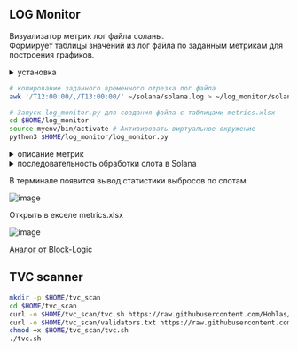 ## LOG Monitor
Визуализатор метрик лог файла соланы.   
Формирует таблицы значений из лог файла по заданным метрикам для построения графиков.

<details>
<summary>установка</summary>
  
```bash
apt update && apt upgrade && apt install software-properties-common -y
add-apt-repository -y ppa:deadsnakes/ppa
apt install python3.11 python3-pip -y 
```
```bash
mkdir -p $HOME/log_monitor
cd $HOME/log_monitor
curl -o $HOME/log_monitor/log_monitor.py https://raw.githubusercontent.com/Hohlas/solana/main/monitor/log_monitor.py
curl -o $HOME/log_monitor/metrics.txt https://raw.githubusercontent.com/Hohlas/solana/main/monitor/metrics.txt
python3 -m venv myenv # Создать виртуальное окружение
source myenv/bin/activate # Активировать виртуальное окружение
pip install openpyxl

```

![2025-01-16_22-02-21](https://github.com/user-attachments/assets/42648db5-7e15-4220-9284-d02b3ffb62f7)

metrics.txt - Список необходимых метрик. Отредактировать по необходимости.  
metrics.xlsx - Полученный файл с таблицами для построения графиков.

</details>


```bash
# копирование заданного временного отрезка лог файла
awk '/T12:00:00/,/T13:00:00/' ~/solana/solana.log > ~/log_monitor/solana.log
```
```bash
# Запуск log_monitor.py для создания файла с таблицами metrics.xlsx
cd $HOME/log_monitor
source myenv/bin/activate # Активировать виртуальное окружение
python3 $HOME/log_monitor/log_monitor.py
```
<details>
<summary>описание метрик</summary>

- num_errors_cross_beam_recv_timeout - ошибки при получении данных через cross-beam каналы.
    
     Ненулевые значения указывают на проблемы с получением данных из сети (сервер часто теряет соединение), или потерей пакетов. Связаны с сетевыми и консенсусными операциями, их точное значение требует изучения исходного кода
    
- num_errors_other - Общее количество других ошибок,
    
    которые могут возникать при обработке данных. Это может включать сетевые ошибки.
    
- replay_total_elapsed - время на обработку и повторное воспроизведение блоков для подтверждения.
    
    Вероятно, общее время, затраченное на воспроизведение реестра (ledger replay) для синхронизации с текущим состоянием блокчейна.
    
    Увеличение может указывать на проблемы с производительностью. Связаны с сетевыми и консенсусными операциями, но их точное значение требует изучения исходного кода
    
- num_errors_blockstore - Ошибки, связанные с хранилищем блоков,
    
    могут указывать на проблемы с доступом к данным,  с дисковой подсистемой.
    
- num_packets_received / num_packets_sent - количество полученных/отправленных пакетов,
    
     включая транзакции и сообщения Gossip. Это метрика сетевой активности, показывающая нагрузку на сетевой интерфейс. Низкие значения могут указывать на проблемы с сетевым соединением.
    
- process_gossip_packets_time - Время на обработку gossip-пакетов.
    
    Gossip протокол используется для распространения информации о состоянии сети между валидаторами. Высокие значения могут указывать на задержки в сети
    
- gossip_transmit_loop_time - Время на передачу сообщений "госипа"
    
    Высокие значения говорят о проблемах с интернет-соединением.
    
- fetch_stage_packets_forwarded - Количество пакетов, переданных на стадии получения.
    
    Fetch stage отвечает за получение и первичную обработку пакетов транзакций. Низкие значения могут сигнализировать о проблемах с сетью или перегрузкой узла.
    
- total_elapsed_us - Общее время выполнения операций в микросекундах.
    
     Если это время значительно увеличивается, это может быть признаком проблем с сетью или производительностью.
    
- average_load_one_minute - загрузка CPU за минуту (load average)
- validator-duplicate-confirmation duration_ms - Время на обработку дублирующихся подтверждений. Это часть механизма консенсуса Solana.
- fork_weight - Вес форка (альтернативной цепочки блоков), приоритет конкретной ветви в случае форка сети
    
    вероятно, связанный с долей стейка или другим показателем, используемым для выбора канонической цепи
    
- bank-forks_set_root elapsed_ms - Время на установку корня в структуре bank-forks, что связано с финализацией блоков
    
    Bank-forks - это структура данных, представляющая различные состояния блокчейна.
    
- block-commitment-cache aggregate-commitment-ms - Время агрегации подтверждений блоков в кэше
    
    , важное для подтверждения блоков.
    
- replay-loop-voting-stats generate_vote_us - Время генерации голоса в цикле воспроизведения
    
    , часть участия в консенсусе. Это критически важная метрика для процесса голосования валидатора.
    
- replay-loop-timing-stats loop_count - Количество итераций цикла воспроизведения.
    
    Показывает активность процесса воспроизведения блоков. 
    
- vote_txn_processing_us - Время обработки транзакций голосования, необходимых для участия в консенсусе.
- slot_confirming_time_us - Время подтверждения слота (блока), важное для оценки скорости консенсуса.
    
    Слот - это временной интервал, в течение которого лидер создает блок.
    
- writes_completed - Количество завершенных операций записи на диск.
    
    Это метрика производительности дисковой подсистемы.
    
- writes_merged - Количество объединенных операций записи.
    
    Операции записи могут быть объединены для повышения эффективности дисковой подсистемы.
    

---

- tower_observed_root_diff = [ tower-observed ] - [ root ]
    
    tower-observed - последний слот, который валидатор наблюдал и учитывает в своем tower. Он отражает прогресс сети с точки зрения валидатора.
    root - корневой подтвержденный слот, определяется консенсусом сети.
    
    **Разница между ними** показывает, насколько "свежие" данные видит валидатор по сравнению с закрепленным состоянием сети
    
    Большая положительная разница означает, что валидатор видит много новых слотов после последнего закрепленного корня. Это может быть нормально в процессе синхронизации, при высокой активности сети, но слишком большие значения могут указывать на задержки в финализации. Отрицательное значение указывало бы на серьезную проблему
    
- tower_vote_root_diff - [ tower-vote latest ] - [ root ]
    
    tower-vote latest - последний слот, за который проголосовал валидатор
    
    root - корневой слот
    
    **Разница между ними** показывает, насколько "вперед" голосует валидатор по сравнению с закрепленным корнем
    
    Это важный показатель активности валидатора. Если разница слишком маленькая, валидатор может отставать в голосовании. Если слишком большая - может голосовать за слоты, которые еще не имеют достаточного подтверждения от сети.
    
- slot_is_dead - отмечает, является ли слот, за который проголосовал валидатор, "мертвым”
    
    Слот помечается как "мертвый", когда он больше не является частью основной цепи, это происходит в результате форка, когда одна из ветвей становится неактуальной.
    
    Большое количество мертвых слотов указывает на то, что валидатор часто забегает вперед, нужно перенастроить патч.
    
- fork_to_replay_time - Время [ replay-slot-stats ] - [ fork_time ]
    
    replay-slot-stats - Начало процесса воспроизведения (replay) транзакций для слота в форке 
    fork_time - Момент, когда валидатор обнаруживает новый форк
    
    - Показывает, сколько времени проходит от обнаружения нового форка до начала его обработки
    - Чем меньше это время, тем быстрее валидатор реагирует на изменения в сети
    - Длительные задержки могут указывать на проблемы с производительностью валидатора или высокую нагрузку
    
    Эта метрика помогает оценить эффективность первого этапа обработки новых данных в блокчейне.
    
- replay_to_vote_time - Время [ vote_time ] - [ replay-slot-stats ]
    
    vote_time - последние голоса валидатора
    replay-slot-stats - процесс воспроизведения (replay) транзакций в конкретном слоте  
    
    Показывает, сколько времени требуется валидатору для проверки и голосования после воспроизведения транзакций. Измеряет временной интервал между:
    
    1. Моментом, когда валидатор завершил воспроизведение (replay) транзакций в слоте
    2. Моментом, когда валидатор проголосовал за этот слот (`tower-vote latest` событие)

</details>

<details>
<summary>последовательность обработки слота в Solana</summary>

- 
    1. **Новый форк**: `new fork:322812148 parent:322812147 root:322812116`
        - Нода обнаруживает новый слот и создаёт для него форк
    2. **Создание банка**: `bank-new_from_parent-heights slot=322812148i`
        - Создаётся новый банк на основе родительского
    3. **Получение шардов**: `shred_fetch`
        - Продолжается получение шардов из сети
    4. **Завершение сбора шардов**: `shred_insert_is_full slot=322812148i`
        - Все необходимые шарды для слота получены
    5. **Обработка слота завершена**: `replay-slot-stats slot=322812148i`
        - Завершение воспроизведения транзакций и подготовка статистики слота
    
    Для мониторинга отставания от сети стоит обратить внимание на временную разницу между этими событиями. Если между обнаружением нового форка (`new fork`) и завершением обработки (`replay-slot-stats`) проходит слишком много времени, это может указывать на проблемы с производительностью ноды.
    
    Также полезно отслеживать, как быстро обновляется метрика `tower-vote latest` после появления метрики `replay-slot-stats` для того же слота. Это покажет, насколько быстро нода может голосовать после получения и обработки слота.

</details>

В терминале появится вывод статистики выбросов по слотам  

![image](https://github.com/user-attachments/assets/c1735afd-bc05-438a-bc36-4450804c5692)

Открыть в екселе metrics.xlsx

![image](https://github.com/user-attachments/assets/4e553fb8-e21e-435a-8e5d-4026574f60aa)


[Аналог от Block-Logic](https://github.com/Hohlas/solana-validator-tools/blob/main/README.md#solana-validator-tools)

## TVC scanner

```bash
mkdir -p $HOME/tvc_scan
cd $HOME/tvc_scan
curl -o $HOME/tvc_scan/tvc.sh https://raw.githubusercontent.com/Hohlas/solana/main/monitor/tvc.sh
curl -o $HOME/tvc_scan/validators.txt https://raw.githubusercontent.com/Hohlas/solana/main/monitor/validators.txt
chmod +x $HOME/tvc_scan/tvc.sh
./tvc.sh
```
